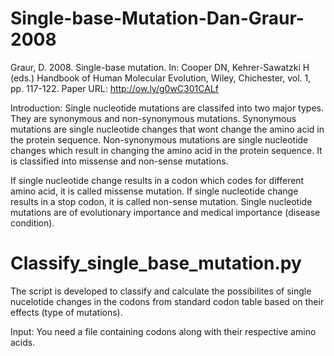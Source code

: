 # Single-base-Mutation-Dan-Graur-2008

Graur, D. 2008. Single-base mutation. In: Cooper DN, Kehrer-Sawatzki H (eds.) Handbook of Human Molecular Evolution, Wiley, Chichester, vol. 1, pp. 117-122.
Paper URL: http://ow.ly/g0wC301CALf

Introduction:
Single nucleotide mutations are classifed into two major types. They are synonymous and non-synonymous mutations. Synonymous mutations
are single nucleotide changes that wont change the amino acid in the protein sequence. Non-synonymous mutations are single nucleotide 
changes which result in changing the amino acid in the protein sequence. It is classified into missense and non-sense mutations.

If single nucleotide change results in a codon which codes for different amino acid, it is called missense mutation.
If single nucleotide change results in a stop codon, it is called non-sense mutation. Single nucleotide mutations are of evolutionary 
importance and medical importance (disease condition).

# Classify_single_base_mutation.py

The script is developed to classify and calculate the possibilites of single nucelotide changes in the codons from standard codon table based on their effects (type of mutations).

Input: You need a file containing codons along with their respective amino acids.
